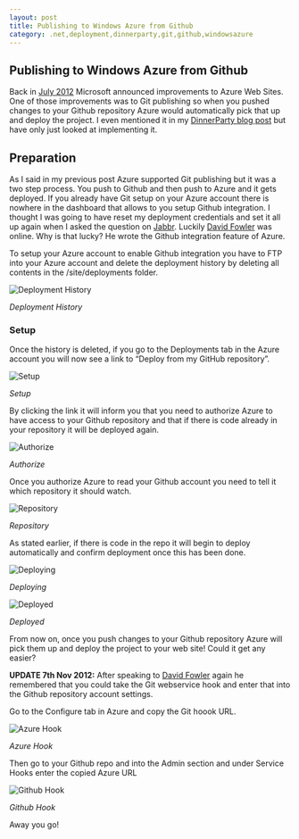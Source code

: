 ```yaml
---
layout: post
title: Publishing to Windows Azure from Github
category: .net,deployment,dinnerparty,git,github,windowsazure
---
```


## Publishing to Windows Azure from Github

Back in [July 2012][1] Microsoft announced improvements to Azure Web Sites. One of those improvements was to Git publishing so when you pushed changes to your Github repository Azure would automatically pick that up and deploy the project. I even mentioned it in my [DinnerParty blog post][2] but have only just looked at implementing it.

## Preparation

As I said in my previous post Azure supported Git publishing but it was a two step process. You push to Github and then push to Azure and it gets deployed. If you already have Git setup on your Azure account there is nowhere in the dashboard that allows to you setup Github integration. I thought I was going to have reset my deployment credentials and set it all up again when I asked the question on [Jabbr][3]. Luckily [David Fowler][4] was online. Why is that lucky? He wrote the Github integration feature of Azure.

To setup your Azure account to enable Github integration you have to FTP into your Azure account and delete the deployment history by deleting all contents in the /site/deployments folder.

![Deployment History][5]

*Deployment History*

<!--excerpt-->

### Setup

Once the history is deleted, if you go to the Deployments tab in the Azure account you will now see a link to “Deploy from my GitHub repository”.

![Setup][6]

*Setup*

By clicking the link it will inform you that you need to authorize Azure to have access to your Github repository and that if there is code already in your repository it will be deployed again.

![Authorize][7]

*Authorize*

Once you authorize Azure to read your Github account you need to tell it which repository it should watch.

![Repository][8]

*Repository*

As stated earlier, if there is code in the repo it will begin to deploy automatically and confirm deployment once this has been done.

![Deploying][9]

*Deploying*

![Deployed][10]

*Deployed*

From now on, once you push changes to your Github repository Azure will pick them up and deploy the project to your web site! Could it get any easier?

**UPDATE 7th Nov 2012:** After speaking to [David Fowler][4] again he remembered that you could take the Git webservice hook and enter that into the Github repository account settings.

Go to the Configure tab in Azure and copy the Git hoook URL.

![Azure Hook][11]

*Azure Hook*

Then go to your Github repo and into the Admin section and under Service Hooks enter the copied Azure URL

![Github Hook][12]

*Github Hook*

Away you go!

   [1]: http://weblogs.asp.net/scottgu/archive/2012/09/17/announcing-great-improvements-to-windows-azure-web-sites.aspx
   [2]: http://blog.jonathanchannon.com/2012/09/21/nancyfx-ravendb-nerddinner-and-me/ (NancyFX, RavenDB, NerdDinner and Me)
   [3]: http://jabbr.net
   [4]: http://twitter.com/davidfowl
   [5]: http://blog.jonathanchannon.com/wp-content/uploads/2012/11/deploymenthistory-620x604.png (Deployment History)
   [6]: http://blog.jonathanchannon.com/wp-content/uploads/2012/11/afterdeploymentdelete-620x527.png (Setup )
   [7]: http://blog.jonathanchannon.com/wp-content/uploads/2012/11/setup-620x320.png (Authorize)
   [8]: http://blog.jonathanchannon.com/wp-content/uploads/2012/11/authorize.png (Repository)
   [9]: http://blog.jonathanchannon.com/wp-content/uploads/2012/11/deploying-initial-620x197.png (Deploying)
   [10]: http://blog.jonathanchannon.com/wp-content/uploads/2012/11/deployed-620x202.png (Deployed)
   [11]: http://blog.jonathanchannon.com/wp-content/uploads/2012/11/azurehook-620x135.png (Azure Hook)
   [12]: http://blog.jonathanchannon.com/wp-content/uploads/2012/11/github-hook-620x260.png (Github Hook)
  